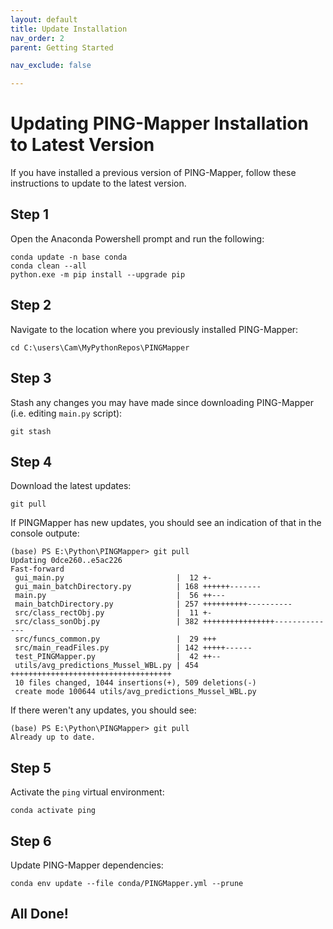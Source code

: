 ```yaml
---
layout: default
title: Update Installation
nav_order: 2
parent: Getting Started

nav_exclude: false

---
```


# Updating PING-Mapper Installation to Latest Version

If you have installed a previous version of PING-Mapper, follow these instructions to update to the latest version.

## Step 1

Open the Anaconda Powershell prompt and run the following:
```
conda update -n base conda
conda clean --all
python.exe -m pip install --upgrade pip
```

## Step 2

Navigate to the location where you previously installed PING-Mapper:
```
cd C:\users\Cam\MyPythonRepos\PINGMapper
``` 

## Step 3

Stash any changes you may have made since downloading PING-Mapper (i.e. editing `main.py` script):
```
git stash
```

## Step 4

Download the latest updates:

```
git pull
```


If PINGMapper has new updates, you should see an indication of that in the console outpute:
```
(base) PS E:\Python\PINGMapper> git pull
Updating 0dce260..e5ac226
Fast-forward
 gui_main.py                         |  12 +-
 gui_main_batchDirectory.py          | 168 ++++++-------
 main.py                             |  56 ++---
 main_batchDirectory.py              | 257 ++++++++++----------
 src/class_rectObj.py                |  11 +-
 src/class_sonObj.py                 | 382 ++++++++++++++++--------------
 src/funcs_common.py                 |  29 +++
 src/main_readFiles.py               | 142 +++++------
 test_PINGMapper.py                  |  42 ++--
 utils/avg_predictions_Mussel_WBL.py | 454 ++++++++++++++++++++++++++++++++++++
 10 files changed, 1044 insertions(+), 509 deletions(-)
 create mode 100644 utils/avg_predictions_Mussel_WBL.py
 ```

 If there weren't any updates, you should see:
 ```
(base) PS E:\Python\PINGMapper> git pull
Already up to date.
 ```


## Step 5

Activate the `ping` virtual environment:

```
conda activate ping
```

## Step 6

Update PING-Mapper dependencies:

```
conda env update --file conda/PINGMapper.yml --prune
```

## All Done!
